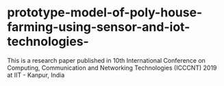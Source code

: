# prototype-model-of-poly-house-farming-using-sensor-and-iot-technologies-
This is a research paper published in 10th International Conference on Computing, Communication and Networking Technologies (ICCCNT) 2019 at IIT - Kanpur, India

